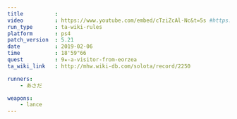```yaml
---
title          :
video          : https://www.youtube.com/embed/cTziZcAl-Nc&t=5s #https://www.youtube.com/watch?v=cTziZcAl-Nc&t=5s
run_type       : ta-wiki-rules
platform       : ps4
patch_version  : 5.21
date           : 2019-02-06
time           : 18'59"66
quest          : 9★-a-visitor-from-eorzea
ta_wiki_link   : http://mhw.wiki-db.com/solota/record/2250

runners:
    - あさだ

weapons:
    - lance
---
```

